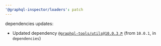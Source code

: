 ```yaml
---
'@graphql-inspector/loaders': patch
---
```

dependencies updates:
  - Updated dependency [`@graphql-tools/utils@10.0.3`
    ↗︎](https://www.npmjs.com/package/@graphql-tools/utils/v/10.0.3) (from `10.0.1`, in
    `dependencies`)
